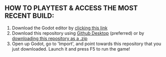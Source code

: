 ## HOW TO PLAYTEST & ACCESS THE MOST RECENT BUILD:
1. Download the Godot editor by [clicking this link](https://github.com/godotengine/godot/releases/download/4.2.1-stable/Godot_v4.2.1-stable_win64.exe.zip)
2. Download this repository using [Github Desktop](github.com) (preferred) or by [downloading this repository as a .zip](https://github.com/fractalcounty/NGStreet/blob/main/docs/download.png)
3. Open up Godot, go to 'Import', and point towards this repository that you just downloaded. Launch it and press F5 to run the game!

